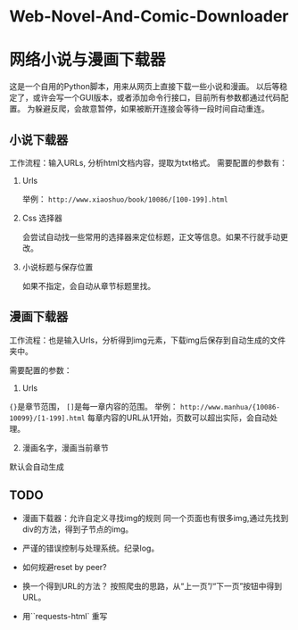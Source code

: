 # Web-Novel-And-Comic-Downloader
# 网络小说与漫画下载器
这是一个自用的Python脚本，用来从网页上直接下载一些小说和漫画。
以后等稳定了，或许会写一个GUI版本，或者添加命令行接口，目前所有参数都通过代码配置。
为躲避反爬，会故意暂停，如果被断开连接会等待一段时间自动重连。
## 小说下载器
工作流程：输入URLs, 分析html文档内容，提取为txt格式。
需要配置的参数有：

1. Urls

   举例： `http://www.xiaoshuo/book/10086/[100-199].html`

2. Css 选择器

   会尝试自动找一些常用的选择器来定位标题，正文等信息。如果不行就手动更改。

3. 小说标题与保存位置

   如果不指定，会自动从章节标题里找。

## 漫画下载器
工作流程：也是输入Urls，分析得到img元素，下载img后保存到自动生成的文件夹中。

需要配置的参数：

1. Urls

`{}`是章节范围， `[]`是每一章内容的范围。
举例： `http://www.manhua/{10086-10099}/[1-199].html`
每章内容的URL从1开始，页数可以超出实际，会自动处理。

2. 漫画名字，漫画当前章节 

默认会自动生成

## TODO 
- 漫画下载器：允许自定义寻找img的规则
同一个页面也有很多img,通过先找到div的方法，得到子节点的img。

- 严谨的错误控制与处理系统。纪录log。
- 如何规避reset by peer?
- 换一个得到URL的方法？ 按照爬虫的思路，从“上一页”/“下一页”按钮中得到URL。
- 用``requests-html` 重写



